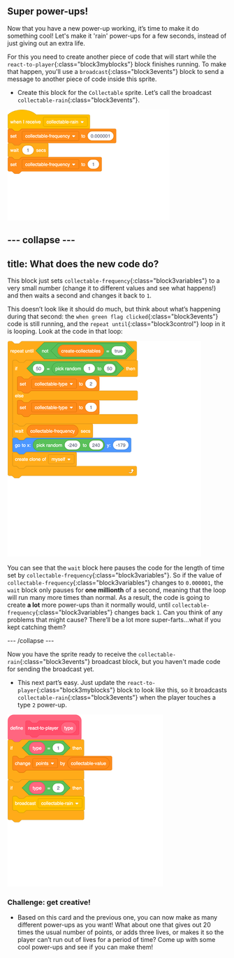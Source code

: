 ## Super power-ups!

Now that you have a new power-up working, it’s time to make it do something cool! Let's make it 'rain' power-ups for a few seconds, instead of just giving out an extra life.
 
For this you need to create another piece of code that will start while the `react-to-player`{:class="block3myblocks"} block finishes running. To make that happen, you'll use a `broadcast`{:class="block3events"} block to send a message to another piece of code inside this sprite. 

+ Create this block for the `Collectable` sprite. Let’s call the broadcast `collectable-rain`{:class="block3events"}.

![blocks_1546533641_3291168](images/blocks_1546533641_3291168.png)

--- collapse ---
---
title: What does the new code do?
---

This block just sets `collectable-frequency`{:class="block3variables"} to a very small number \(change it to different values and see what happens!\) and then waits a second and changes it back to `1`.

This doesn’t look like it should do much, but think about what’s happening during that second: the `when green flag clicked`{:class="block3events"} code is still running, and the `repeat until`{:class="block3control"} loop in it is looping. Look at the code in that loop: 

![blocks_1546533642_433677](images/blocks_1546533642_433677.png)

You can see that the `wait` block here pauses the code for the length of time set by `collectable-frequency`{:class="block3variables"}. So if the value of `collectable-frequency`{:class="block3variables"} changes to `0.000001`, the `wait` block only pauses for **one millionth** of a second, meaning that the loop will run many more times than normal. As a result, the code is going to create **a lot** more power-ups than it normally would, until `collectable-frequency`{:class="block3variables"} changes back `1`. Can you think of any problems that might cause? There’ll be a lot more super-farts…what if you kept catching them?

--- /collapse ---

Now you have the sprite ready to receive the `collectable-rain`{:class="block3events"} broadcast block, but you haven't made code for sending the broadcast yet. 

+ This next part’s easy. Just update the `react-to-player`{:class="block3myblocks"} block to look like this, so it broadcasts `collectable-rain`{:class="block3events"} when the player touches a type `2` power-up. 

![blocks_1546533643_568087](images/blocks_1546533643_568087.png)

### Challenge: get creative!
 
+ Based on this card and the previous one, you can now make as many different power-ups as you want! What about one that gives out 20 times the usual number of points, or adds three lives, or makes it so the player can’t run out of lives for a period of time? Come up with some cool power-ups and see if you can make them!
